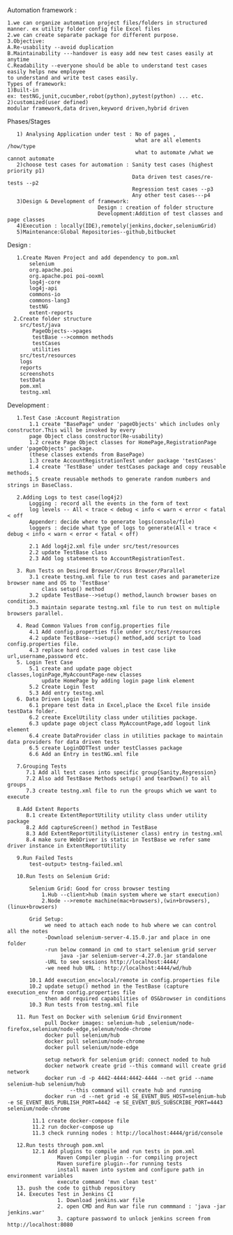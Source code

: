 
Automation framework :

    1.we can organize automation project files/folders in structured manner. ex utility folder config file Excel files
    2.we can create separate package for different purpose.
    3.Objective:
    A.Re-usability --avoid duplication
    B.Maintainability ---handover is easy add new test cases easily at anytime
    C.Readability --everyone should be able to understand test cases easily helps new employee
    to understand and write test cases easily.
    Types of framework:
    1)Built-in
    ex: testNG,junit,cucumber,robot(python),pytest(python) ... etc.
    2)customized(user defined)
    modular framework,data driven,keyword driven,hybrid driven

Phases/Stages

       1) Analysing Application under test : No of pages ,
                                             what are all elements /how/type
                                             what to automate /what we cannot automate
       2)choose test cases for automation : Sanity test cases (highest priority p1)
                                            Data driven test cases/re-tests --p2
                                            Regression test cases --p3
                                            Any other test cases---p4
       3)Design & Development of framework:
                                 Design : creation of folder structure
                                 Development:Addition of test classes and page classes
       4)Execution : locally(IDE),remotely(jenkins,docker,seleniumGrid)
       5)Maintenance:Global Repositories--github,bitbucket

 Design :

       1.Create Maven Project and add dependency to pom.xml
           selenium
           org.apache.poi
           org.apache.poi poi-ooxml
           log4j-core
           log4j-api
           commons-io
           commons-lang3
           testNG
           extent-reports
      2.Create folder structure
        src/test/java
            PageObjects-->pages
            testBase -->common methods
            testCases
            utilities
        src/test/resources
        logs
        reports
        screenshots
        testData
        pom.xml
        testng.xml

 Development :

       1.Test Case :Account Registration
           1.1 create "BasePage" under 'pageObjects' which includes only constructor.This will be invoked by every
           page Object class constructor(Re-usability)
           1.2 create Page Object classes for HomePage,RegistrationPage under 'pageObjects' package.
           (these classes extends from BasePage)
           1.3 create AccountRegistrationTest under package 'testCases'
           1.4 create 'TestBase' under testCases package and copy reusable methods.
           1.5 create reusable methods to generate random numbers and strings in BaseClass. 

       2.Adding Logs to test case(log4j2)
           Logging : record all the events in the form of text
           log levels -- All < trace < debug < info < warn < error < fatal < off
           Appender: decide where to generate logs(console/file)
           loggers : decide what type of logs to generate(All < trace < debug < info < warn < error < fatal < off)
     
           2.1 Add log4j2.xml file under src/test/resources
           2.2 update TestBase class
           2.3 Add log statements to AccountRegistrationTest.
     
       3. Run Tests on Desired Browser/Cross Browser/Parallel
           3.1 create testng.xml file to run test cases and parameterize browser name and OS to 'TestBase'
               class setup() method
           3.2 update TestBase-->setup() method,launch browser bases on condition.
           3.3 maintain separate testng.xml file to run test on multiple browsers parallel.
     
       4. Read Common Values from config.properties file
           4.1 Add config.properties file under src/test/resources
           4.2 update TestBase-->setup() method,add script to load config.properties file.
           4.3 replace hard coded values in test case like url,username,password etc.
       5. Login Test Case
           5.1 create and update page object classes,loginPage,MyAccountPage-new classes
               update HomePage by adding login page link element
           5.2 Create Login Test
           5.3 Add entry testng.xml
       6. Data Driven Login Test
           6.1 prepare test data in Excel,place the Excel file inside testData folder.
           6.2 create ExcelUtility class under utilities package.
           6.3 update page object class MyAccountPage,add logout link element
           6.4 create DataProvider class in utilities package to maintain data providers for data driven tests
           6.5 create LoginDDTTest under testClasses package
           6.6 Add an Entry in testNG.xml file
     
       7.Grouping Tests
          7.1 Add all test cases into specific group{Sanity,Regression}
          7.2 Also add TestBase Methods setup() and tearDown() to all groups
          7.3 create testng.xml file to run the groups which we want to execute
     
       8.Add Extent Reports
          8.1 create ExtentReportUtility utility class under utility package
          8.2 Add captureScreen() method in TestBase
          8.3 Add ExtentReportUtility(Listener class) entry in testng.xml
          8.4 make sure WebDriver is static in TestBase we refer same driver instance in ExtentReportUtility
     
       9.Run Failed Tests
           test-output> testng-failed.xml

       10.Run Tests on Selenium Grid:

           Selenium Grid: Good for cross browser testing
               1.Hub --client>hub (main system where we start execution)
               2.Node -->remote machine(mac+browsers),(win+browsers),(linux+browsers)

           Grid Setup:
                we need to attach each node to hub where we can control all the notes 
                -Download selenium-server-4.15.0.jar and place in one folder
                -run below command in cmd to start selenium grid server
                     java -jar selenium-server-4.27.0.jar standalone
                -URL to see sessions http://localhost:4444/
                -we need hub URL : http://localhost:4444/wd/hub

           10.1 Add execution_enc=local/remote in config.properties file
           10.2 update setup() method in the TestBase (capture execution_env from config.properties file
                then add required capabilities of OS&browser in conditions
           10.3 Run tests from testng.xml file

       11. Run Test on Docker with selenium Grid Environment 
                pull Docker images: selenium-hub ,selenium/node-firefox,selenium/node-edge,selenum/node-chrome
                docker pull selenium/hub
                docker pull selenium/node-chrome
                docker pull selenium/node-edge

                setup network for selenium grid: connect noded to hub
                docker network create grid --this command will create grid network
                docker run -d -p 4442-4444:4442-4444 --net grid --name selenium-hub selenium/hub
                        --this command will create hub and running
                docker run -d --net grid -e SE_EVENT_BUS_HOST=selenium-hub -e SE_EVENT_BUS_PUBLISH_PORT=4442 -e SE_EVENT_BUS_SUBSCRIBE_PORT=4443 selenium/node-chrome

            11.1 create docker-compose file 
            11.2 run docker-compose up
            11.3 check running nodes : http://localhost:4444/grid/console

       12.Run tests through pom.xml
            12.1 Add plugins to compile and run tests in pom.xml
                    Maven Compiler plugin --for compiling project
                    Maven surefire plugin--for running tests 
                    install maven into system and configure path in environment variables
                    execute command 'mvn clean test' 
       13. push the code to github repository 
       14. Executes Test in Jenkins CI 
                    1. Download jenkins.war file 
                    2. open CMD and Run war file run commmand : 'java -jar jenkins.war'
                    3. capture password to unlock jenkins screen from http://localhost:8080
                  
